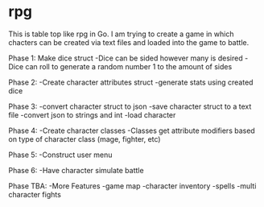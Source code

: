 # rpg
This is table top like rpg in Go.  I am trying to create a game in which chacters can be created via text files and loaded into the game to battle.

Phase 1: Make dice struct
  -Dice can be sided however many is desired
  -Dice can roll to generate a random number 1 to the amount of sides
  
Phase 2:
  -Create character attributes struct
  -generate stats using created dice
  
Phase 3:
  -convert character struct to json
  -save character struct to a text file
  -convert json to strings and int
  -load character

Phase 4:
  -Create character classes
  -Classes get attribute modifiers based on type of character class (mage, fighter, etc)
  
Phase 5:
  -Construct user menu
  
Phase 6:
  -Have character simulate battle
  
Phase TBA:
  -More Features
  -game map
  -character inventory
  -spells
  -multi character fights
